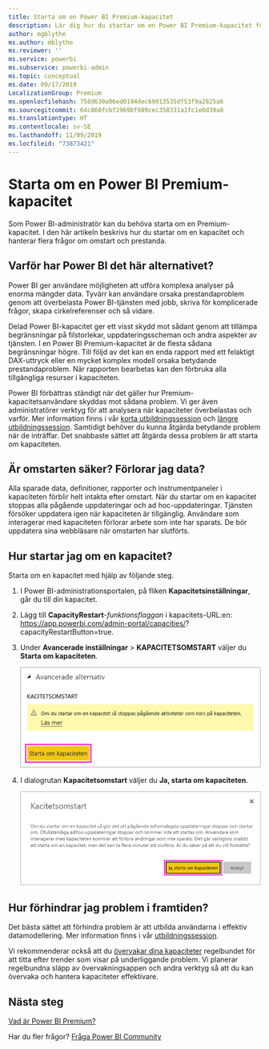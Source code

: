 ```yaml
---
title: Starta om en Power BI Premium-kapacitet
description: Lär dig hur du startar om en Power BI Premium-kapacitet för att hantera prestandaproblem.
author: mgblythe
ms.author: mblythe
ms.reviewer: ''
ms.service: powerbi
ms.subservice: powerbi-admin
ms.topic: conceptual
ms.date: 09/17/2019
LocalizationGroup: Premium
ms.openlocfilehash: 758d630a06ed0194dec69013535df53f9a2825a6
ms.sourcegitcommit: 64c860fcbf2969bf089cec358331a1fc1e0d39a8
ms.translationtype: HT
ms.contentlocale: sv-SE
ms.lasthandoff: 11/09/2019
ms.locfileid: "73873421"
---
```

# <a name="restart-a-power-bi-premium-capacity"></a>Starta om en Power BI Premium-kapacitet

Som Power BI-administratör kan du behöva starta om en Premium-kapacitet. I den här artikeln beskrivs hur du startar om en kapacitet och hanterar flera frågor om omstart och prestanda.

## <a name="why-does-power-bi-provide-this-option"></a>Varför har Power BI det här alternativet?

Power BI ger användare möjligheten att utföra komplexa analyser på enorma mängder data. Tyvärr kan användare orsaka prestandaproblem genom att överbelasta Power BI-tjänsten med jobb, skriva för komplicerade frågor, skapa cirkelreferenser och så vidare.

Delad Power BI-kapacitet ger ett visst skydd mot sådant genom att tillämpa begränsningar på filstorlekar, uppdateringsscheman och andra aspekter av tjänsten. I en Power BI Premium-kapacitet är de flesta sådana begränsningar högre. Till följd av det kan en enda rapport med ett felaktigt DAX-uttryck eller en mycket komplex modell orsaka betydande prestandaproblem. När rapporten bearbetas kan den förbruka alla tillgängliga resurser i kapaciteten. 

Power BI förbättras ständigt när det gäller hur Premium-kapacitetsanvändare skyddas mot sådana problem. Vi ger även administratörer verktyg för att analysera när kapaciteter överbelastas och varför. Mer information finns i vår [korta utbildningssession](https://www.youtube.com/watch?v=UgsjMbhi_Bk&feature=youtu.be) och [längre utbildningssession](https://www.microsoft.com/businessapplicationssummit/video/BAS2018-2174). Samtidigt behöver du kunna åtgärda betydande problem när de inträffar. Det snabbaste sättet att åtgärda dessa problem är att starta om kapaciteten.

## <a name="is-the-restart-process-safe-will-i-lose-any-data"></a>Är omstarten säker? Förlorar jag data?

Alla sparade data, definitioner, rapporter och instrumentpaneler i kapaciteten förblir helt intakta efter omstart. När du startar om en kapacitet stoppas alla pågående uppdateringar och ad hoc-uppdateringar. Tjänsten försöker uppdatera igen när kapaciteten är tillgänglig. Användare som interagerar med kapaciteten förlorar arbete som inte har sparats. De bör uppdatera sina webbläsare när omstarten har slutförts.

## <a name="how-do-i-restart-a-capacity"></a>Hur startar jag om en kapacitet?

Starta om en kapacitet med hjälp av följande steg.

1. I Power BI-administrationsportalen, på fliken **Kapacitetsinställningar**, går du till din kapacitet. 

1. Lägg till **CapacityRestart**-*funktionsflaggan* i kapacitets-URL:en: https://app.powerbi.com/admin-portal/capacities/<YourCapacityId>?capacityRestartButton=true.

1. Under **Avancerade inställningar** > **KAPACITETSOMSTART** väljer du **Starta om kapaciteten**.

    ![Starta om kapaciteten](media/service-admin-premium-restart/restart-capacity.png)

1. I dialogrutan **Kapacitetsomstart** väljer du **Ja, starta om kapaciteten**.

    ![Bekräfta omstart](media/service-admin-premium-restart/confirm-restart.png)

## <a name="how-can-i-prevent-issues-from-happening-in-the-future"></a>Hur förhindrar jag problem i framtiden?

Det bästa sättet att förhindra problem är att utbilda användarna i effektiv datamodellering. Mer information finns i vår [utbildningssession](https://www.microsoft.com/businessapplicationssummit/video/BAS2018-2170).

Vi rekommenderar också att du [övervakar dina kapaciteter](service-admin-premium-monitor-capacity.md) regelbundet för att titta efter trender som visar på underliggande problem. Vi planerar regelbundna släpp av övervakningsappen och andra verktyg så att du kan övervaka och hantera kapaciteter effektivare.

## <a name="next-steps"></a>Nästa steg

[Vad är Power BI Premium?](service-premium-what-is.md)

Har du fler frågor? [Fråga Power BI Community](https://community.powerbi.com/)
